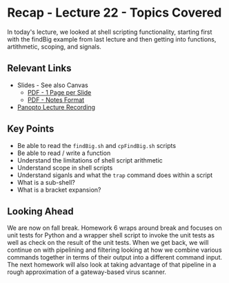 # Recap - Lecture 22 - Topics Covered

In today's lecture, we looked at shell scripting functionality, starting first with the findBig example from last lecture and then getting into functions, artithmetic, scoping, and signals. 


## Relevant Links

* Slides - See also Canvas
   * [PDF - 1 Page per Slide](https://canvas.nd.edu/files/4177270/download?download_frd=1)
   * [PDF - Notes Format](https://canvas.nd.edu/files/4177269/download?download_frd=1)
* [Panopto Lecture Recording](https://notredame.hosted.panopto.com/Panopto/Pages/Viewer.aspx?id=00cc2b74-34c7-49ed-9908-b20d01129592)

## Key Points

* Be able to read the `findBig.sh` and `cpFindBig.sh` scripts
* Be able to read / write a function
* Understand the limitations of shell script arithmetic
* Understand scope in shell scripts
* Understand siganls and what the `trap` command does within a script
* What is a sub-shell?
* What is a bracket expansion?

## Looking Ahead

We are now on fall break.  Homework 6 wraps around break and focuses on unit tests for Python and a wrapper shell script to invoke the unit tests as well as check on the result of the unit tests.  When we get back, we will continue on with pipelining and filtering looking at how we combine various commands together in terms of their output into a different command input.  The next homework will also look at taking advantage of that pipeline in a rough approximation of a gateway-based virus scanner.  
